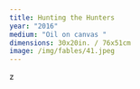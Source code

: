 ```yaml
---
title: Hunting the Hunters
year: "2016"
medium: "Oil on canvas "
dimensions: 30x20in. / 76x51cm
image: /img/fables/41.jpeg
---
```

z
